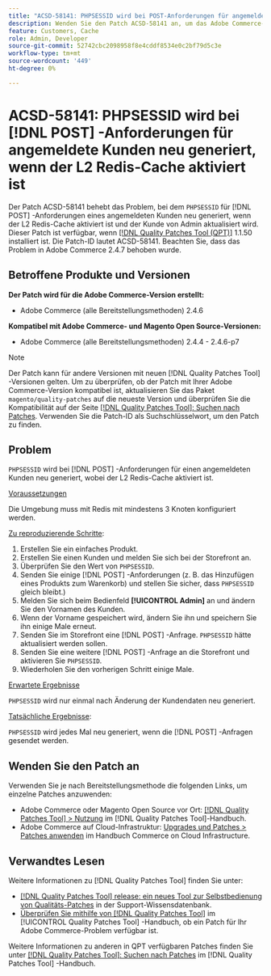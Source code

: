 ```yaml
---
title: "ACSD-58141: PHPSESSID wird bei POST-Anforderungen für angemeldete Kunden mit aktiviertem L2 Redis-Cache neu generiert."
description: Wenden Sie den Patch ACSD-58141 an, um das Adobe Commerce-Problem zu beheben, bei dem "PHPSESSID"bei POST-Anforderungen im Storefront-Bereich für einen angemeldeten Kunden mit L2 Redis-Cache neu generiert und der Kunde von Admin aktualisiert wird.
feature: Customers, Cache
role: Admin, Developer
source-git-commit: 52742cbc2098958f8e4cddf8534e0c2bf79d5c3e
workflow-type: tm+mt
source-wordcount: '449'
ht-degree: 0%

---
```



# ACSD-58141: PHPSESSID wird bei [!DNL POST] -Anforderungen für angemeldete Kunden neu generiert, wenn der L2 Redis-Cache aktiviert ist

Der Patch ACSD-58141 behebt das Problem, bei dem `PHPSESSID` für [!DNL POST] -Anforderungen eines angemeldeten Kunden neu generiert, wenn der L2 Redis-Cache aktiviert ist und der Kunde von Admin aktualisiert wird. Dieser Patch ist verfügbar, wenn [[!DNL Quality Patches Tool (QPT)]](https://experienceleague.adobe.com/en/docs/commerce-knowledge-base/kb/announcements/commerce-announcements/magento-quality-patches-released-new-tool-to-self-serve-quality-patches) 1.1.50 installiert ist. Die Patch-ID lautet ACSD-58141. Beachten Sie, dass das Problem in Adobe Commerce 2.4.7 behoben wurde.

## Betroffene Produkte und Versionen

**Der Patch wird für die Adobe Commerce-Version erstellt:**

* Adobe Commerce (alle Bereitstellungsmethoden) 2.4.6

**Kompatibel mit Adobe Commerce- und Magento Open Source-Versionen:**

* Adobe Commerce (alle Bereitstellungsmethoden) 2.4.4 - 2.4.6-p7

>[!NOTE]
>
>Der Patch kann für andere Versionen mit neuen [!DNL Quality Patches Tool] -Versionen gelten. Um zu überprüfen, ob der Patch mit Ihrer Adobe Commerce-Version kompatibel ist, aktualisieren Sie das Paket `magento/quality-patches` auf die neueste Version und überprüfen Sie die Kompatibilität auf der Seite [[!DNL Quality Patches Tool]: Suchen nach Patches](https://experienceleague.adobe.com/tools/commerce-quality-patches/index.html). Verwenden Sie die Patch-ID als Suchschlüsselwort, um den Patch zu finden.

## Problem

`PHPSESSID` wird bei [!DNL POST] -Anforderungen für einen angemeldeten Kunden neu generiert, wobei der L2 Redis-Cache aktiviert ist.

<u>Voraussetzungen</u>

Die Umgebung muss mit Redis mit mindestens 3 Knoten konfiguriert werden.

<u>Zu reproduzierende Schritte</u>:

1. Erstellen Sie ein einfaches Produkt.
1. Erstellen Sie einen Kunden und melden Sie sich bei der Storefront an.
1. Überprüfen Sie den Wert von `PHPSESSID`.
1. Senden Sie einige [!DNL POST] -Anforderungen (z. B. das Hinzufügen eines Produkts zum Warenkorb) und stellen Sie sicher, dass `PHPSESSID` gleich bleibt.)
1. Melden Sie sich beim Bedienfeld **[!UICONTROL Admin]** an und ändern Sie den Vornamen des Kunden.
1. Wenn der Vorname gespeichert wird, ändern Sie ihn und speichern Sie ihn einige Male erneut.
1. Senden Sie im Storefront eine [!DNL POST] -Anfrage. `PHPSESSID` hätte aktualisiert werden sollen.
1. Senden Sie eine weitere [!DNL POST] -Anfrage an die Storefront und aktivieren Sie `PHPSESSID`.
1. Wiederholen Sie den vorherigen Schritt einige Male.

<u>Erwartete Ergebnisse</u>

`PHPSESSID` wird nur einmal nach Änderung der Kundendaten neu generiert.

<u>Tatsächliche Ergebnisse</u>:

`PHPSESSID` wird jedes Mal neu generiert, wenn die [!DNL POST] -Anfragen gesendet werden.

## Wenden Sie den Patch an

Verwenden Sie je nach Bereitstellungsmethode die folgenden Links, um einzelne Patches anzuwenden:

* Adobe Commerce oder Magento Open Source vor Ort: [[!DNL Quality Patches Tool] > Nutzung](https://experienceleague.adobe.com/docs/commerce-operations/tools/quality-patches-tool/usage.html) im [!DNL Quality Patches Tool]-Handbuch.
* Adobe Commerce auf Cloud-Infrastruktur: [Upgrades und Patches > Patches anwenden](https://experienceleague.adobe.com/docs/commerce-cloud-service/user-guide/develop/upgrade/apply-patches.html) im Handbuch Commerce on Cloud Infrastructure.

## Verwandtes Lesen

Weitere Informationen zu [!DNL Quality Patches Tool] finden Sie unter:

* [[!DNL Quality Patches Tool] release: ein neues Tool zur Selbstbedienung von Qualitäts-Patches](https://experienceleague.adobe.com/en/docs/commerce-knowledge-base/kb/announcements/commerce-announcements/magento-quality-patches-released-new-tool-to-self-serve-quality-patches) in der Support-Wissensdatenbank.
* [Überprüfen Sie mithilfe von  [!DNL Quality Patches Tool]](/help/tools/quality-patches-tool/patches-available-in-qpt/check-patch-for-magento-issue-with-magento-quality-patches.md) im [!UICONTROL Quality Patches Tool] -Handbuch, ob ein Patch für Ihr Adobe Commerce-Problem verfügbar ist.


Weitere Informationen zu anderen in QPT verfügbaren Patches finden Sie unter [[!DNL Quality Patches Tool]: Suchen nach Patches](https://experienceleague.adobe.com/tools/commerce-quality-patches/index.html) im [!DNL Quality Patches Tool] -Handbuch.
